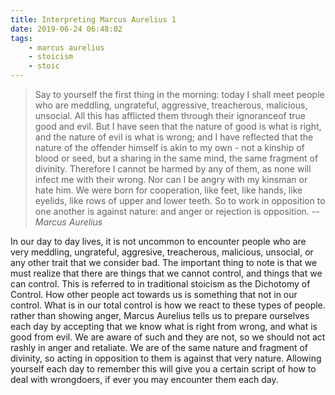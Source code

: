 ```yaml
---
title: Interpreting Marcus Aurelius 1
date: 2019-06-24 06:48:02
tags:
    - marcus aurelius
    - stoicism
    - stoic
---
```

> Say to yourself the first thing in the morning: today I shall meet people who are meddling, ungrateful, aggressive, treacherous, malicious, unsocial. All this has afflicted them through their ignoranceof true good and evil. But I have seen that the nature of good is what is right, and the nature of evil is what is wrong; and I have reflected that the nature of the offender himself is akin to my own - not a kinship of blood or seed, but a sharing in the same mind, the same fragment of divinity. Therefore I cannot be harmed by any of them, as none will infect me with their wrong. Nor can I be angry with my kinsman or hate him. We were born for cooperation, like feet, like hands, like eyelids, like rows of upper and lower teeth. So to work in opposition to one another is against nature: and anger or rejection is opposition.
> -- <cite>Marcus Aurelius</cite>

In our day to day lives, it is not uncommon to encounter people who are very meddling, ungrateful, aggresive, treacherous, malicious, unsocial, or any other trait that we consider bad. The important thing to note is that we must realize that there are things that we cannot control, and things that we can control. This is referred to in traditional stoicism as the Dichotomy of Control. How other people act towards us is something that not in our control. What is in our total control is how we react to these types of people. rather than showing anger, Marcus Aurelius tells us to prepare ourselves each day by accepting that we know what is right from wrong, and what is good from evil. We are aware of such and they are not, so we should not act rashly in anger and retaliate. We are of the same nature and fragment of divinity, so acting in opposition to them is against that very nature. Allowing yourself each day to remember this will give you a certain script of how to deal with wrongdoers, if ever you may encounter them each day.